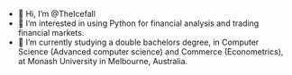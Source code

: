- 👋 Hi, I’m @TheIcefall
- 👀 I’m interested in using Python for financial analysis and trading financial markets.
- 🌱 I’m currently studying a double bachelors degree, in Computer Science (Advanced computer science) and Commerce (Econometrics), at Monash University in Melbourne, Australia.

<!---
TheIcefall/TheIcefall is a ✨ special ✨ repository because its `README.md` (this file) appears on your GitHub profile.
You can click the Preview link to take a look at your changes.
--->
